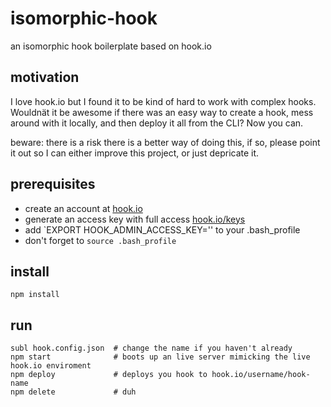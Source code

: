 # isomorphic-hook

an isomorphic hook boilerplate based on hook.io

## motivation
I love hook.io but I found it to be kind of hard to work with complex hooks. Wouldnät it be awesome if there was an easy way to create a hook, mess around with it locally, and then deploy it all from the CLI? Now you can.

beware: there is a risk there is a better way of doing this, if so, please point it out so I can either improve this project, or just depricate it.

## prerequisites
 - create an account at [hook.io](http://hook.io)
 - generate an access key with full access  [hook.io/keys](http://hook.io/keys)
 - add `EXPORT HOOK_ADMIN_ACCESS_KEY='<insert access key here>' to your .bash_profile
 - don't forget to `source .bash_profile`
 
## install
```
npm install
```

## run
```
subl hook.config.json  # change the name if you haven't already
npm start              # boots up an live server mimicking the live hook.io enviroment
npm deploy             # deploys you hook to hook.io/username/hook-name
npm delete             # duh
```
